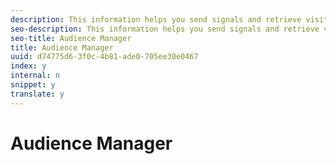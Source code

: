 ```yaml
---
description: This information helps you send signals and retrieve visitor segments from Adobe Audience Manager.
seo-description: This information helps you send signals and retrieve visitor segments from Adobe Audience Manager.
seo-title: Audience Manager
title: Audience Manager
uuid: d74775d6-3f0c-4b81-ade0-705ee30e0467
index: y
internal: n
snippet: y
translate: y
---
```


# Audience Manager

